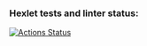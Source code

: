### Hexlet tests and linter status:
[![Actions Status](https://github.com/Kaibl/frontend-project-lvl1/workflows/hexlet-check/badge.svg)](https://github.com/Kaibl/frontend-project-lvl1/actions)